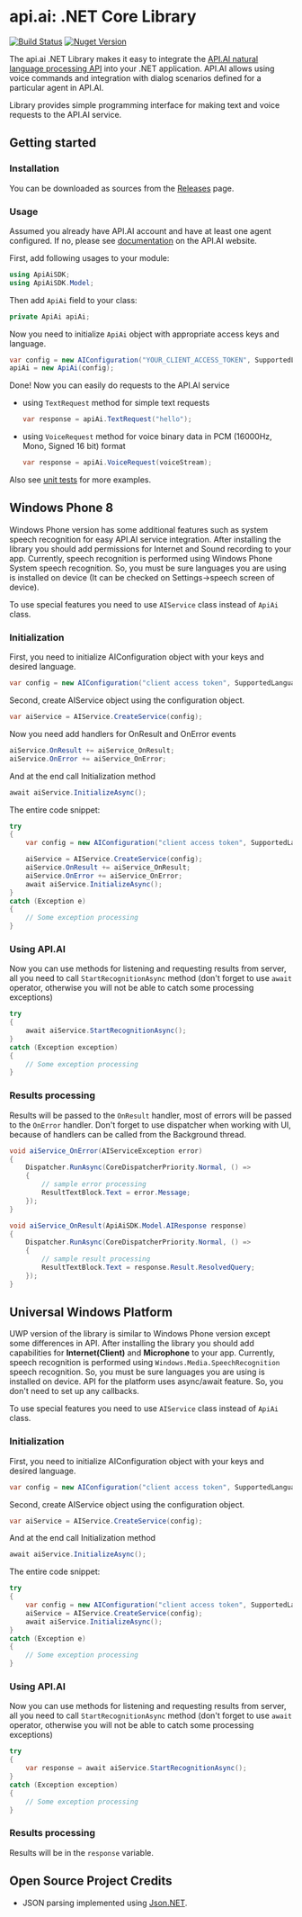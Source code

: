 api.ai: .NET Core Library
==============

[![Build Status](https://travis-ci.org/api-ai/apiai-dotnet-client.svg?branch=master)](https://travis-ci.org/api-ai/apiai-dotnet-client)
[![Nuget Version](https://img.shields.io/nuget/v/ApiAiSDK.svg)](https://www.nuget.org/packages/ApiAiSDK/)

The api.ai .NET Library makes it easy to integrate the [API.AI natural language processing API](http://api.ai) into your .NET application. API.AI allows using voice commands and integration with dialog scenarios defined for a particular agent in API.AI.

Library provides simple programming interface for making text and voice requests to the API.AI service. 

## Getting started

### Installation

You can be downloaded as sources from the [Releases](https://github.com/gosha20777/dialogflow-dotnetcore-client/releases) page.

### Usage

Assumed you already have API.AI account and have at least one agent configured. If no, please see [documentation](http://api.ai/docs/index.html) on the API.AI website.

First, add following usages to your module:
```csharp
using ApiAiSDK;
using ApiAiSDK.Model;
```

Then add `ApiAi` field to your class:
```csharp
private ApiAi apiAi;
```

Now you need to initialize `ApiAi` object with appropriate access keys and language.
```csharp
var config = new AIConfiguration("YOUR_CLIENT_ACCESS_TOKEN", SupportedLanguage.English);
apiAi = new ApiAi(config);
```

Done! Now you can easily do requests to the API.AI service 
* using `TextRequest` method for simple text requests
    ```csharp
    var response = apiAi.TextRequest("hello");
    ```

* using `VoiceRequest` method for voice binary data in PCM (16000Hz, Mono, Signed 16 bit) format
    ```csharp
    var response = apiAi.VoiceRequest(voiceStream);
    ```

Also see [unit tests](https://github.com/api-ai/api-ai-net/blob/master/ApiAiSDK.Tests/ApiAiTest.cs) for more examples.

## Windows Phone 8

Windows Phone version has some additional features such as system speech recognition for easy API.AI service integration.
After installing the library you should add permissions for Internet and Sound recording to your app.
Currently, speech recognition is performed using Windows Phone System speech recognition. So, you must be sure languages you are using is installed on device (It can be checked on Settings->speech screen of device).

To use special features you need to use `AIService` class instead of `ApiAi` class. 

### Initialization 

First, you need to initialize AIConfiguration object with your keys and desired language.

```csharp
var config = new AIConfiguration("client access token", SupportedLanguage.English);
```

Second, create AIService object using the configuration object.

```csharp
var aiService = AIService.CreateService(config);
```

Now you need add handlers for OnResult and OnError events

```csharp
aiService.OnResult += aiService_OnResult;
aiService.OnError += aiService_OnError;
```

And at the end call Initialization method

```csharp
await aiService.InitializeAsync();
```

The entire code snippet:

```csharp
try
{
    var config = new AIConfiguration("client access token", SupportedLanguage.English);

    aiService = AIService.CreateService(config);
    aiService.OnResult += aiService_OnResult;
    aiService.OnError += aiService_OnError;
    await aiService.InitializeAsync();
}
catch (Exception e)
{
    // Some exception processing
}
```

### Using API.AI

Now you can use methods for listening and requesting results from server, all you need to call `StartRecognitionAsync` method (don't forget to use `await` operator, otherwise you will not be able to catch some processing exceptions)

```csharp
try
{
    await aiService.StartRecognitionAsync();
}
catch (Exception exception)
{
    // Some exception processing
}
```

### Results processing

Results will be passed to the `OnResult` handler, most of errors will be passed to the `OnError` handler. Don't forget to use dispatcher when working with UI, because of handlers can be called from the Background thread.

```csharp
void aiService_OnError(AIServiceException error)
{
    Dispatcher.RunAsync(CoreDispatcherPriority.Normal, () =>
    {
        // sample error processing
        ResultTextBlock.Text = error.Message;
    });
}

void aiService_OnResult(ApiAiSDK.Model.AIResponse response)
{
    Dispatcher.RunAsync(CoreDispatcherPriority.Normal, () =>
    {
        // sample result processing
        ResultTextBlock.Text = response.Result.ResolvedQuery;
    });
}
```

## Universal Windows Platform

UWP version of the library is similar to Windows Phone version except some differences in API.
After installing the library you should add capabilities for **Internet(Client)** and **Microphone** to your app.
Currently, speech recognition is performed using `Windows.Media.SpeechRecognition` speech recognition. So, you must be sure languages you are using is installed on device.
API for the platform uses async/await feature. So, you don't need to set up any callbacks.

To use special features you need to use `AIService` class instead of `ApiAi` class. 

### Initialization 

First, you need to initialize AIConfiguration object with your keys and desired language.

```csharp
var config = new AIConfiguration("client access token", SupportedLanguage.English);
```

Second, create AIService object using the configuration object.

```csharp
var aiService = AIService.CreateService(config);
```

And at the end call Initialization method

```csharp
await aiService.InitializeAsync();
```

The entire code snippet:

```csharp
try
{
    var config = new AIConfiguration("client access token", SupportedLanguage.English);
    aiService = AIService.CreateService(config);
    await aiService.InitializeAsync();
}
catch (Exception e)
{
    // Some exception processing
}
```

### Using API.AI

Now you can use methods for listening and requesting results from server, all you need to call `StartRecognitionAsync` method (don't forget to use `await` operator, otherwise you will not be able to catch some processing exceptions)

```csharp
try
{
    var response = await aiService.StartRecognitionAsync();
}
catch (Exception exception)
{
    // Some exception processing
}
```

### Results processing

Results will be in the `response` variable.

## Open Source Project Credits

* JSON parsing implemented using [Json.NET](http://www.newtonsoft.com/json).

